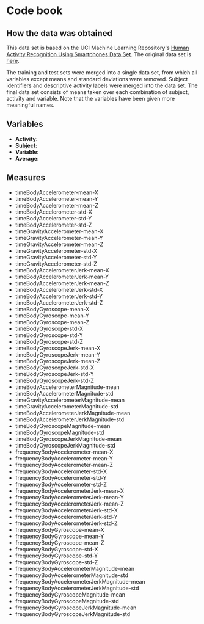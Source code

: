 # Code book

## How the data was obtained

This data set is based on the UCI Machine Learning Repository's [Human Activity Recognition Using Smartphones Data Set](http://archive.ics.uci.edu/ml/datasets/Human+Activity+Recognition+Using+Smartphones). The original data set is [here](https://d396qusza40orc.cloudfront.net/getdata%2Fprojectfiles%2FUCI%20HAR%20Dataset.zip).

The training and test sets were merged into a single data set, from which all variables except means and standard deviations were removed. Subject identifiers and descriptive activity labels were merged into the data set. The final data set consists of means taken over each combination of subject, activity and variable. Note that the variables have been given more meaningful names.

## Variables

* **Activity:**
* **Subject:**
* **Variable:**
* **Average:**

## Measures

* timeBodyAccelerometer-mean-X
* timeBodyAccelerometer-mean-Y
* timeBodyAccelerometer-mean-Z
* timeBodyAccelerometer-std-X
* timeBodyAccelerometer-std-Y
* timeBodyAccelerometer-std-Z
* timeGravityAccelerometer-mean-X
* timeGravityAccelerometer-mean-Y
* timeGravityAccelerometer-mean-Z
* timeGravityAccelerometer-std-X
* timeGravityAccelerometer-std-Y
* timeGravityAccelerometer-std-Z
* timeBodyAccelerometerJerk-mean-X
* timeBodyAccelerometerJerk-mean-Y
* timeBodyAccelerometerJerk-mean-Z
* timeBodyAccelerometerJerk-std-X
* timeBodyAccelerometerJerk-std-Y
* timeBodyAccelerometerJerk-std-Z
* timeBodyGyroscope-mean-X
* timeBodyGyroscope-mean-Y
* timeBodyGyroscope-mean-Z
* timeBodyGyroscope-std-X
* timeBodyGyroscope-std-Y
* timeBodyGyroscope-std-Z
* timeBodyGyroscopeJerk-mean-X
* timeBodyGyroscopeJerk-mean-Y
* timeBodyGyroscopeJerk-mean-Z
* timeBodyGyroscopeJerk-std-X
* timeBodyGyroscopeJerk-std-Y
* timeBodyGyroscopeJerk-std-Z
* timeBodyAccelerometerMagnitude-mean
* timeBodyAccelerometerMagnitude-std
* timeGravityAccelerometerMagnitude-mean
* timeGravityAccelerometerMagnitude-std
* timeBodyAccelerometerJerkMagnitude-mean
* timeBodyAccelerometerJerkMagnitude-std
* timeBodyGyroscopeMagnitude-mean
* timeBodyGyroscopeMagnitude-std
* timeBodyGyroscopeJerkMagnitude-mean
* timeBodyGyroscopeJerkMagnitude-std
* frequencyBodyAccelerometer-mean-X
* frequencyBodyAccelerometer-mean-Y
* frequencyBodyAccelerometer-mean-Z
* frequencyBodyAccelerometer-std-X
* frequencyBodyAccelerometer-std-Y
* frequencyBodyAccelerometer-std-Z
* frequencyBodyAccelerometerJerk-mean-X
* frequencyBodyAccelerometerJerk-mean-Y
* frequencyBodyAccelerometerJerk-mean-Z
* frequencyBodyAccelerometerJerk-std-X
* frequencyBodyAccelerometerJerk-std-Y
* frequencyBodyAccelerometerJerk-std-Z
* frequencyBodyGyroscope-mean-X
* frequencyBodyGyroscope-mean-Y
* frequencyBodyGyroscope-mean-Z
* frequencyBodyGyroscope-std-X
* frequencyBodyGyroscope-std-Y
* frequencyBodyGyroscope-std-Z
* frequencyBodyAccelerometerMagnitude-mean
* frequencyBodyAccelerometerMagnitude-std
* frequencyBodyAccelerometerJerkMagnitude-mean
* frequencyBodyAccelerometerJerkMagnitude-std
* frequencyBodyGyroscopeMagnitude-mean
* frequencyBodyGyroscopeMagnitude-std
* frequencyBodyGyroscopeJerkMagnitude-mean
* frequencyBodyGyroscopeJerkMagnitude-std
